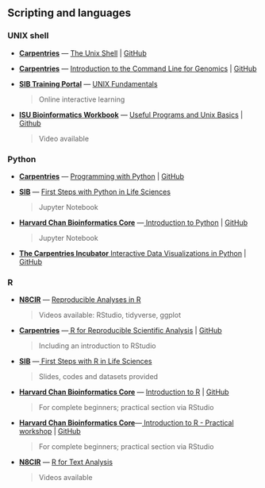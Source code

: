  

## Scripting and languages

### UNIX shell

- [**Carpentries**](https://carpentries.org/) &mdash;  [ The Unix Shell](https://swcarpentry.github.io/shell-novice/) | [GitHub](https://github.com/swcarpentry/shell-novice)

- [**Carpentries**](https://carpentries.org/) &mdash;  [ Introduction to the Command Line for Genomics](https://datacarpentry.org/shell-genomics/) | [GitHub](https://github.com/datacarpentry/shell-genomics)

- [**SIB Training Portal**](https://www.sib.swiss/) &mdash; [UNIX Fundamentals](https://edu.sib.swiss/pluginfile.php/2878/mod_resource/content/4/couselab-html/content.html)
	> Online interactive learning

- [**ISU Bioinformatics Workbook**](https://bioinformaticsworkbook.org/#gsc.tab=0) &mdash; [Useful Programs and Unix Basics](https://bioinformaticsworkbook.org/Appendix/programs#gsc.tab=0) | [Github](https://github.com/ISUgenomics/bioinformatics-workbook)  
	> Video available


### Python

- [**Carpentries**](https://carpentries.org/) &mdash;   [ Programming with Python](https://swcarpentry.github.io/python-novice-inflammation/) | [GitHub](https://github.com/swcarpentry/python-novice-inflammation)

- [**SIB**](https://www.sib.swiss/) &mdash; [ First Steps with Python in Life Sciences](https://github.com/sib-swiss/first-steps-with-python-training/) 
	> Jupyter Notebook

- [**Harvard Chan Bioinformatics Core**](https://bioinformatics.sph.harvard.edu/) &mdash;[ Introduction to Python](https://hbctraining.github.io/Training-modules/Python/) | [GitHub](https://github.com/hbctraining/Training-modules)
	> Jupyter Notebook

- [**The Carpentries Incubator** Interactive Data Visualizations in Python](https://carpentries-incubator.github.io/python-interactive-data-visualizations/) | [GitHub](https://github.com/carpentries-incubator/python-interactive-data-visualizations)

### R
- [**N8CIR**](https://n8cir.org.uk/events/) &mdash; [  Reproducible Analyses in R](https://n8cir.org.uk/events/event-resource/analyses-r/)
	> Videos available: RStudio, tidyverse, ggplot

- [**Carpentries**](https://carpentries.org/) &mdash;[ R for Reproducible Scientific Analysis](https://swcarpentry.github.io/r-novice-gapminder/) | [GitHub](https://github.com/swcarpentry/r-novice-gapminder)
	> Including an introduction to RStudio

- [**SIB**](https://www.sib.swiss/) &mdash;[ First Steps with R in Life Sciences](https://github.com/sib-swiss/first-steps-with-R-training) 
	> Slides, codes and datasets provided

- [**Harvard Chan Bioinformatics Core**](https://bioinformatics.sph.harvard.edu/) &mdash; [ Introduction to R](https://hbctraining.github.io/Intro-to-R-flipped/schedules/links-to-lessons.html) | [GitHub](https://github.com/hbctraining/Intro-to-R-flipped)
	> For complete beginners; practical section via RStudio

- [**Harvard Chan Bioinformatics Core**](https://bioinformatics.sph.harvard.edu/)&mdash;[ Introduction to R - Practical workshop](https://hbctraining.github.io/Training-modules/IntroR_practical_online_resource/) | [GitHub](https://github.com/hbctraining/Training-modules)
	> For complete beginners; practical section via RStudio

- [**N8CIR**](https://n8cir.org.uk/events/) &mdash; [ R for Text Analysis](https://n8cir.org.uk/events/event-resource/r-text-analysis/)
	> Videos available




